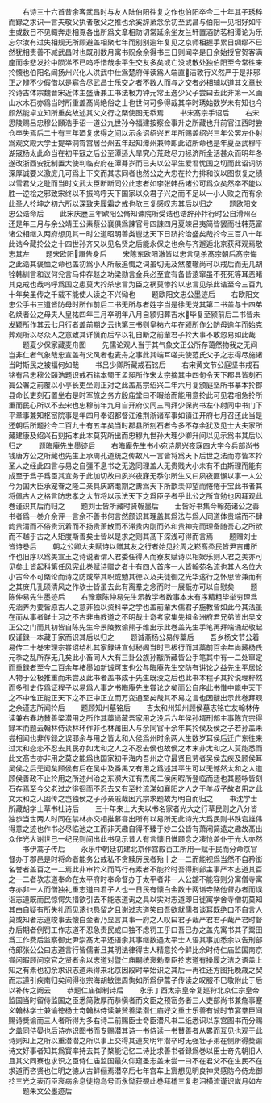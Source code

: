 <!-- { "loadSidebar": true } -->
　　右诗三十六首昔余客武昌时与友人陆伯阳徃复之作也伯阳卒今二十年其子琇稡而録之求识一言夫敬父执者敬父之推也余奚辞苐念余初至武昌与伯阳一见相好如平生或数日不见輙奔走相覔各出所爲文章相防切常延余坐友兰轩置酒防茗相谭论为乐忘尔汝有过失相规无所顾避盖相聚七年而别别逾年复见之京师相握手累日绸缪不巳然犹相责善不减武昌时也既别数月寓书贶余余得书三日则闻卒是日余始授官贺客满座而余悲发扵中陨涕不已呜呼惜哉余平生交友多矣或亡没或散处独伯阳至今常徃来扵懐也伯阳名闿扬州兴化人洪武中仕爲楚府伴读爲人端直洁敦行义然严于是非邪正之辨不少假借以是寡合尽武昌士乐交之者不数人而与之交者必相辅以道其文章长扵诗古体宗魏晋宋近体主盛唐兼工书法极力钟元常王逸少父子尝曰去此非第一义画山水木石亦爲当时所重盖髙尚絶俗之士也世何可多得哉其卒时琇始数岁未有知也今颀然能卓立知所重矣故述其父文行之槩使图无忝焉
　　书宋髙宗手诏后
　　右宋思陵赐吕忠穆公頥浩手诏一道公九世孙今福建按察佥事升之所藏也升前官江西时尝仓卒失焉后二十有三年廼复求得之间以示余诏绍兴五年所赐盖绍兴三年公罢左仆射爲观文殿大学士提举洞霄宫居台州五年起知潭州兼帅即此诏所命也是年夏岳武穆平湖冦杨太此命当在初平冦之后公至潭适大旱究心荒政尽力拯济所全活甚众而明年冬遂改浙西安抚制置大使判临安府在潭朞岁而已夫以公平生爱君忧国之切而此诏词防深厚诚要义激庻几可爲上下交而其志同者也然公之大忠在扵力排和议以图恢复之绩以雪君父之耻而当时文武大臣断断同公此志者如李张韩岳诸公可爲众矣然卒不能以胜一逆桧之邪致宋终以不振呜呼天下国家以众君子兴之而不足以一小人败之而有余此圣人扵坤之初六所以深致夫履霜之戒也欤三复感叹志其后以归之
　　题欧阳文忠公诰命后
　　此宋庆歴三年欧阳公脩知谏院所受诰也诰辞孙抃行时公自滑州召还是年三月与余公靖王公素蔡公襄俱爲諌官号四諌四月夏竦吕夷简皆罢而杜韩范富诸公相继入两府想见其一时公道昭明善类鬯达天下日跻扵治盛矣哉扵今三百八十年此诰今藏扵公之十四世孙齐又以见名贤之后能永保之也余与齐邂逅北京获拜观焉敬志其左
　　题宋欧阳譔告身后
　　宋陈东欧阳澈皆以忠言见杀髙宗朝后髙宗悔之此诰其褒恤之命也盖初爲小人所蔽追悔之词虽切无及然覆辙尚可以戒后而无几胡铨韩紃言和议何兊言马伸存赵之功梁勋言金兵必至宜有备皆逺窜虽不死死等耳恶睹其克戒也哉呜呼爲国之患莫大扵杀忠言为臣之祸莫惨扵以忠言见杀此诰至今三百九十年矣虽传之千载不能使人读之不兴恸也
　　题欧阳文忠公墨迹后
　　右欧阳文忠公手书三道皆防母时所作前后二书无所与者姓字当是徐无党其第二书盖与十四弟名焕者公之母夫人皇祐四年三月卒明年八月自颍归葬吉水毕复至颍前后二书皆未发颖所作其云七月行者盖前期之云也第三书则皇祐六年在颍所作公防母逾年而始克葬观所以尽众人之意致其详愼而后卒以礼自断之前軰君子扵大事不敢忽易如此哉
　　题夏少保家藏麦舟图
　　先儒论观人当于其气象文正公所存蔼然物我之无间岂非仁者气象哉忠宣盖有父风者也麦舟之事此其端耳嗟夫使范氏父子之志得尽施诸当时斯民之被福何如哉
　　书吕少卿所藏戒石铭后
　　右宋黄文节公庭坚书戒石铭有吕忠穆公頥浩题识戒石铭本蜀王孟昶所作宋太宗摘其中四句令天下郡县皆刻石寘公署之前覆以小亭长吏坐则正对之此盖髙宗绍兴二年六月复颁庭坚所书摹本扵郡县命长吏刻石置坐右是时军旅之务方殷庙堂曰不暇给而能用意扵此可见君相急扵所重而民心所以不去宋也忠穆前年九月自开府仪同三司拜少保尚书左仆射同中书门下平章事兼知枢宻院事是年四月奉诏都督江淮荆浙诸军事如镇江开府七月召还此当是还朝后所题扵今二百九十有五年矣当时郡县所刻石者今多不存余犹及见士大夫家所藏建康及绍兴石刻拓本此本莫究所出而忠穆九世孙大理少卿升间以见示爲书其后以归之
　　题晦庵先生墨迹后
　　右晦庵先生书小宛诗夙兴夜寐四大字今兵部尚书钱唐方公之所藏也先生上承周孔道统之传故凡一言皆将爲天下后世之法而亦皆本扵圣人之经此四言与易之自彊不息书之无逸同理盖人无贵贱大小未有不由斯理而能有成至于爲子爲臣其宜务于此加切故曰夙兴夜寐无忝尔所生又曰夙夜匪懈以事一人公今为国大臣承宠眷之隆二亲具庆跻耄期之夀爲天下所歆羡仰望而惓惓于宝此书者其将佩古人之格言防忠孝之大节将以示法天下之爲臣子者乎此公之所宜勉也因拜观此巻谨识其后而归之
　　题刘士皆所藏时贤翰墨后
　　士皆好书集今翰苑诸公之善书者爲一巻介余评一言余不善书何言然颇识其理盖其爲法与爲人同道体贵端而不肆韵贵清而不俗贵沉着而不扬贵萧散而不滞贵内刚而外和贵神完而理备随吾心之所欲而不越乎古之人矩度斯善矣士皆以是求之则其髙下深浅可得而言焉
　　题赠刘士皆诗巻后
　　朝之公卿大夫赋诗以赠其友之行者始见扵周之崧髙烝民皆尹吉甫所作也旧序以爲美宣王之诗说者谓人君委任得人而寮友赋诗以相娱乐则人君之美亦可见矣士皆起科第任风宪此巻赋诗赠之者十有四人首序一人皆翰苑名流也其人名位大小古今不可槩论而诗之防或举其职或勉其徳以及夫徒御之光华逺行之怀思皆兼而有之其庻几孔硕清风之作欤士皆虽去此有离羣之念而时一展翫亦可以自慰矣
　　题陈仲易先生墨迹后
　　右豫章陈仲易先生示教学者数事本末有序精粗毕举穷理爲先涵养为要皆原古人之意非独以资科举之学也盖前軰大儒君子施教皆如此今其法虽在而从事者鲜士习之不古非由教道之不明哉士竒考家集先祖金洲府君兄弟皆出吴文正公之门而其初皆自陈先生今景陵教谕熊子维出示此巻盖先生手笔再拜端诵起敬起叹谨録一本藏于家而识其后以归之
　　题诚斋杨公易传藁后
　　吾乡杨文节公着易传二十巻宋理宗甞诏给札其家録进宣付秘阁当时已板行而其藁前百余年尚藏杨氏元季之乱所存无几矣此小畜同人大有三卦公族孙黻所藏皆公手笔其中有一二处窜定而重録者至今二百余年楮墨如新诚可宝也公与晦庵先生交防有讲论之益先生平居论人物于公极推重而未尝及此书者盖书成于先生既没之后也此书本程子其扵说理粹然而多引史传爲证程子以易爲人事之书晦庵先生甞论之矣而公自序此书惟中能中天下之不中惟正能正天下之不正中正立而万变通至矣哉其不易之言也因黻出示此巻拜观之余谨志所闻扵后
　　题顾知州墓铭后
　　吉太和州知州顾侯墓志铭亡友翰林侍读兼右春坊賛善梁潜用之所作其藁尚藏吾家用之没后六年侯孙壻刑部主事陈亢宗得録本而题云翰林侍读林环作非也林莆田人与余同官十余年其扵侯及侯之子若孙盖未尝相闻也非传録之误耶余与用之皆太和人侯爲州时余两人生数岁耳侯后迁广东徃来过太和恋恋不忍去其民亦如太和之人之不忍去侯也故侯之本末非太和之人莫能悉而此文髙古亦非用之莫之能爲也国家初平海内吾州之守最贤且劳者吴侯去疾及顾侯耳吴侯之后无闻矣顾侯有后在吴中及番禺又有用之爲述其平生可以无憾然太和之人道顾侯善政不止扵用之所述州治之东濒大江有杰阁二侯闲暇所登临而适也其题咏皆刻石存焉至今父老过之徘徊而不忍去又有至扵流涕如襄阳之人之于羊叔子故者用之此文太和之人固传之岂独侯之子孙亲戚哉因亢宗求题故为明白而归之
　　书沈学士所藏胡学士草书杜诗后
　　三十年来士大夫以书名家者光大之行草民则之八分皆独歩当世两人时同在禁林亦交相推慕甞出所有以易所无此诗光大爲民则书跌宕雄伟得意之迹也作书必尽临池之工而非天趣自得不臻于妙二公皆有萧闲简逺之趣故髙出众作光大谢世己一纪民则间出此书见示昔人有言懐旧惟顾念之凄怆盖仆于光大亦然
　　书伊蒿子传后
　　永乐中朝廷初建北京作宫殿百工所用一赋于民而分命京官督办于郡邑是时将命者能务公戒私不贪黩厉民者殆十之一二而能视爲当然不自矜衒名誉者盖百之一二焉此非审扵义而笃行有素者不能扵时吾得刑部主事严本志道其百之一二者欤志道奉命在太平府时奉命督办于太平者非一人公舘不能容则分寓僧寺寓寺亦非一人而僧独礼重志道曰君子人也一日民有懐白金数十两诣寺赂他督办者而误诣志道既而民惊愕失措欲引去不能志道询之具以实对志道即日徙寓学舍寺僧初莫知其由自疑有所失礼而见逺也恳留之且谢过志道笑曰吾欲就儒者谈耳既绝口不自言人莫或知者志道竣事去懐白金者乃显言其事一府之人叹曰君子哉严君君子哉严君时督办后期者例罚工作志道不忍急责民或曰独不虑罚工乎曰吾巳办之盖先寓书其子鬻田爲工作费后监察御史尹崇髙太平还语余其事继数遇太平士人语其事加悉余以告刑部侍郎张公公曰志道言行皆儒者且其明法律得古人精意扵今鲜比余时侍仁庙监国南京甞闲暇顾问京官之贤者余以志道对暨仁庙嗣统褒勑羣臣扵志道有操履之洁之语盖上知之有素也初余求识志道未得来北京因段时举始识之其后一再徃还方图托晚歳之契而志道引疾南归矣间得张宗海胡敏徳周恂如所爲伊蒿子传读之叹服不巳敬附此于后以补传之阙云
　　恭题仁庙御制诗后
　　永乐丁酉太宗皇帝复廵狩北京仁宗皇帝监国当时留侍监国之臣悉简敦厚而恭愼者而文臣之预宻务者三人吏部尚书兼詹事蹇义翰林学士兼谕徳杨士竒翰林侍读兼賛善梁潜仁庙好文重士乐善有诚时节宴羣臣间赐诗奬谕而三人者所得为多右诗二前赐臣士竒臣潜凡书二纸悉识以东宫图书而分赐之盖同侍晏也后诗亦识图书而专赐潜其诗一书侍读一书賛善者从畧而互见也观于此诗则知上之所以重潜潜之所以事上交得其道矣明年潜卒时无强壮子弟在侧所得奬谕诗文好事者知其爲寳率持去其子楘能记忆二诗比求善书者録爲巻以臣士竒先朝旧人且其父同寮也求识之臣侍仁庙监国最久仰窥圣志盖未尝一曰不在君父不在生民不在求道而咨贤也仁明之徳从古鲜俪焉潜卒后七年宫车上賔想见明良神灵感防今侍龙御扵三光之表而臣衰病余息徒抱乌号而永恸获覩此巻拜稽三复老泪横流谨识嵗月如左
　　题朱文公墨迹后
